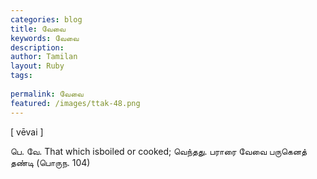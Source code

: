 ```yaml
---
categories: blog
title: வேவை
keywords: வேவை
description: 
author: Tamilan
layout: Ruby
tags: 
 
permalink: வேவை
featured: /images/ttak-48.png
---
```

  
[ vēvai ]  
  
பெ. வே. That which isboiled or cooked; வெந்தது. பராரை வேவை பருகெனத் தண்டி (பொருந. 104)